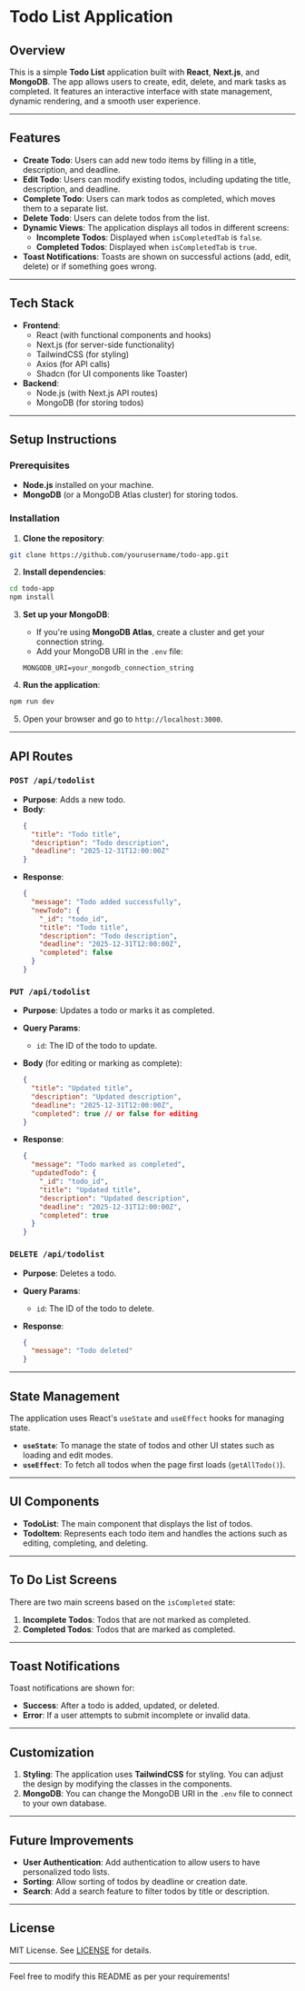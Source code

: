 # Todo List Application

## Overview

This is a simple **Todo List** application built with **React**, **Next.js**, and **MongoDB**. The app allows users to create, edit, delete, and mark tasks as completed. It features an interactive interface with state management, dynamic rendering, and a smooth user experience.

---

## Features

- **Create Todo**: Users can add new todo items by filling in a title, description, and deadline.
- **Edit Todo**: Users can modify existing todos, including updating the title, description, and deadline.
- **Complete Todo**: Users can mark todos as completed, which moves them to a separate list.
- **Delete Todo**: Users can delete todos from the list.
- **Dynamic Views**: The application displays all todos in different screens:
  - **Incomplete Todos**: Displayed when `isCompletedTab` is `false`.
  - **Completed Todos**: Displayed when `isCompletedTab` is `true`.
- **Toast Notifications**: Toasts are shown on successful actions (add, edit, delete) or if something goes wrong.

---

## Tech Stack

- **Frontend**:
  - React (with functional components and hooks)
  - Next.js (for server-side functionality)
  - TailwindCSS (for styling)
  - Axios (for API calls)
  - Shadcn (for UI components like Toaster)
- **Backend**:
  - Node.js (with Next.js API routes)
  - MongoDB (for storing todos)

---

## Setup Instructions

### Prerequisites

- **Node.js** installed on your machine.
- **MongoDB** (or a MongoDB Atlas cluster) for storing todos.

### Installation

1. **Clone the repository**:

```bash
git clone https://github.com/yourusername/todo-app.git
```

2. **Install dependencies**:

```bash
cd todo-app
npm install
```

3. **Set up your MongoDB**:

   - If you're using **MongoDB Atlas**, create a cluster and get your connection string.
   - Add your MongoDB URI in the `.env` file:

   ```
   MONGODB_URI=your_mongodb_connection_string
   ```

4. **Run the application**:

```bash
npm run dev
```

5. Open your browser and go to `http://localhost:3000`.

---

## API Routes

### `POST /api/todolist`

- **Purpose**: Adds a new todo.
- **Body**:
  ```json
  {
    "title": "Todo title",
    "description": "Todo description",
    "deadline": "2025-12-31T12:00:00Z"
  }
  ```
- **Response**:
  ```json
  {
    "message": "Todo added successfully",
    "newTodo": {
      "_id": "todo_id",
      "title": "Todo title",
      "description": "Todo description",
      "deadline": "2025-12-31T12:00:00Z",
      "completed": false
    }
  }
  ```

### `PUT /api/todolist`

- **Purpose**: Updates a todo or marks it as completed.
- **Query Params**:
  - `id`: The ID of the todo to update.
- **Body** (for editing or marking as complete):

  ```json
  {
    "title": "Updated title",
    "description": "Updated description",
    "deadline": "2025-12-31T12:00:00Z",
    "completed": true // or false for editing
  }
  ```

- **Response**:
  ```json
  {
    "message": "Todo marked as completed",
    "updatedTodo": {
      "_id": "todo_id",
      "title": "Updated title",
      "description": "Updated description",
      "deadline": "2025-12-31T12:00:00Z",
      "completed": true
    }
  }
  ```

### `DELETE /api/todolist`

- **Purpose**: Deletes a todo.
- **Query Params**:

  - `id`: The ID of the todo to delete.

- **Response**:
  ```json
  {
    "message": "Todo deleted"
  }
  ```

---

## State Management

The application uses React's `useState` and `useEffect` hooks for managing state.

- **`useState`**: To manage the state of todos and other UI states such as loading and edit modes.
- **`useEffect`**: To fetch all todos when the page first loads (`getAllTodo()`).

---

## UI Components

- **TodoList**: The main component that displays the list of todos.
- **TodoItem**: Represents each todo item and handles the actions such as editing, completing, and deleting.

---

## To Do List Screens

There are two main screens based on the `isCompleted` state:

1. **Incomplete Todos**: Todos that are not marked as completed.
2. **Completed Todos**: Todos that are marked as completed.

---

## Toast Notifications

Toast notifications are shown for:

- **Success**: After a todo is added, updated, or deleted.
- **Error**: If a user attempts to submit incomplete or invalid data.

---

## Customization

1. **Styling**: The application uses **TailwindCSS** for styling. You can adjust the design by modifying the classes in the components.
2. **MongoDB**: You can change the MongoDB URI in the `.env` file to connect to your own database.

---

## Future Improvements

- **User Authentication**: Add authentication to allow users to have personalized todo lists.
- **Sorting**: Allow sorting of todos by deadline or creation date.
- **Search**: Add a search feature to filter todos by title or description.

---

## License

MIT License. See [LICENSE](LICENSE) for details.

---

Feel free to modify this README as per your requirements!
